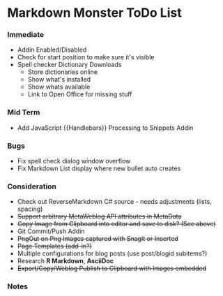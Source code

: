 ﻿# Markdown Monster ToDo List

### Immediate
* Addin Enabled/Disabled
* Check for start position to make sure it's visible
* Spell checker Dictionary Downloads
    * Store dictionaries online
    * Show what's installed
    * Show whats available
    * Link to Open Office for missing stuff

### Mid Term
* Add JavaScript {{Handlebars}} Processing to Snippets Addin

### Bugs
* Fix spell check dialog window overflow
* Fix Markdown List display where new bullet auto creates

### Consideration
* Check out ReverseMarkdown C# source - needs adjustments (lists, spacing)
* ~~Support arbitrary MetaWeblog API attributes in MetaData~~
* ~~Copy Image from Clipboard into editor and save to disk? (See above)~~
* Git Commit/Push Addin
* ~~PngOut on Png Images captured with SnagIt or Inserted~~
* ~~Page Templates (add-in?)~~
* Multiple configurations for blog posts (use post/blogid subitems?)
* Research **R Markdown**, **AsciiDoc**
* ~~Export/Copy/Weblog Publish to Clipboard with Images embedded~~

### Notes


